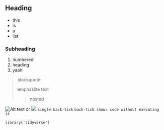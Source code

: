 ## Heading
- this
- is
- a
- list
### Subheading
1. numbered
1. heading
3. yaah
> blockquote
>
> emphasize text
>> nested
>
![Alt text](https://images.unsplash.com/photo-1516108317508-6788f6a160e4?ixlib=rb-1.2.1&ixid=MnwxMjA3fDB8MHxleHBsb3JlLWZlZWR8M3x8fGVufDB8fHx8&auto=format&fit=crop&w=600&q=60)
or
![](https://images.unsplash.com/photo-1516108317508-6788f6a160e4?ixlib=rb-1.2.1&ixid=MnwxMjA3fDB8MHxleHBsb3JlLWZlZWR8M3x8fGVufDB8fHx8&auto=format&fit=crop&w=600&q=60)
`single back-tick`
```back-tick shows code without executing it```

```
library('tidyverse')
```





